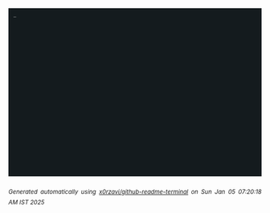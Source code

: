 <div align="justify">
<picture>
    <source media="(prefers-color-scheme: dark)" srcset="./output.gif">
    <source media="(prefers-color-scheme: light)" srcset="./output.gif">
    <img alt="GIFOS" src="output.gif">
</picture>

<sub><i>Generated automatically using [x0rzavi/github-readme-terminal](https://github.com/x0rzavi/github-readme-terminal) on Sun Jan 05 07:20:18 AM IST 2025</i></sub>

<!-- <details>
<summary>More details</summary>

</details> -->
</div>

<!-- Image deletion URL: NONE -->